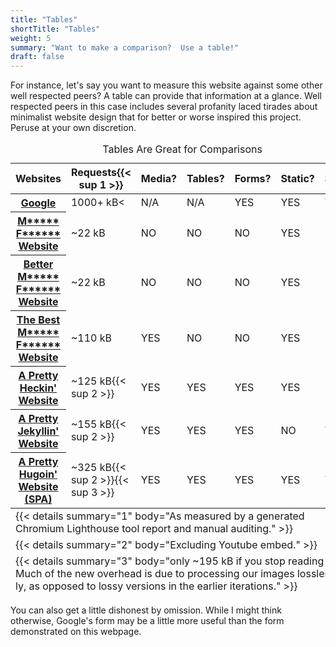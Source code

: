 ```yaml
---
title: "Tables"
shortTitle: "Tables"
weight: 5
summary: "Want to make a comparison?  Use a table!"
draft: false
---
```


For instance, let's say you want to measure this website against some other well respected peers? A table can provide that information at a glance. Well respected peers in this case includes several profanity laced tirades about minimalist website design that for better or worse inspired this project. Peruse at your own discretion.

<table>
    <caption>Tables Are Great for Comparisons</caption>
    <thead>
        <tr>
            <th scope="col">Websites
            <th scope="col">Requests{{< sup 1 >}}
            <th scope="col">Media?
            <th scope="col">Tables?
            <th scope="col">Forms?
            <th scope="col">Static?
            <th scope="col">SPA?
    <tbody>
        <tr>
            <th scope="row"><a href="http://www.Google.com">Google</a>
            <td>1000+ kB<
            <td name="na">N/A
            <td name="na">N/A
            <td name="yes">YES
            <td name="yes">YES
            <td name="yes">YES
        <tr>
            <th scope="row"><a href="http://motherfuckingwebsite.com/">M***** F****** Website</a>
            <td>~22 kB
            <td name="no">NO
            <td name="no">NO
            <td name="no">NO
            <td name="yes">YES
            <td name="no">NO
        <tr>
            <th scope="row"><a href="http://bettermotherfuckingwebsite.com/">Better M***** F****** Website</a>
            <td>~22 kB
            <td name="no">NO
            <td name="no">NO
            <td name="no">NO
            <td name="yes">YES
            <td name="no">NO
        <tr>
            <th scope="row"><a href="https://thebestmotherfucking.website/">The Best M***** F******
                    Website</a>
            <td>~110 kB
            <td name="yes">YES
            <td name="no">NO
            <td name="no">NO
            <td name="yes">YES
            <td name="no">NO
        <tr>
            <th scope="row"><a href="https://philotfarnsworth.github.io/APrettyHeckinWebsite/">A Pretty Heckin' Website</a>
            <td>~125 kB{{< sup 2 >}}
            <td name="yes">YES
            <td name="yes">YES
            <td name="yes">YES
            <td name="yes">YES
            <td name="no">NO
        <tr>
            <th scope="row"><a href="https://philotfarnsworth.github.io/APrettyJekyllinWebsite/">A Pretty Jekyllin' Website</a>
            <td>~155 kB{{< sup 2 >}}
            <td name="yes">YES
            <td name="yes">YES
            <td name="yes">YES
            <td name="no">NO
            <td name="yes">YES
        <tr>
            <th scope="row"><a href="https://philotfarnsworth.github.io/APrettyHugoinWebsite/">A Pretty Hugoin' Website (SPA)</a>
            <td>~325 kB{{< sup 2 >}}{{< sup 3 >}}
            <td name="yes">YES
            <td name="yes">YES
            <td name="yes">YES
            <td name="yes">YES
            <td name="yes">YES
    <tfoot>
        <tr>
            <td colspan="7">
                {{< details summary="1" body="As measured by a generated Chromium Lighthouse tool report and manual auditing." >}}
        <tr>
            <td colspan="7">
                {{< details summary="2" body="Excluding Youtube embed." >}}
        <tr>
            <td colspan="7">
                {{< details summary="3" body="only ~195 kB if you stop reading now!  Much of the new overhead is due to processing our images lossless-ly, as opposed to lossy versions in the earlier iterations." >}}    
</table>

You can also get a little dishonest by omission.  While I might think otherwise, Google's form may be a little more useful than the form demonstrated on this webpage.
